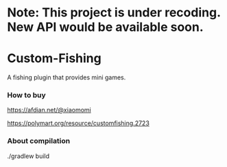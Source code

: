 # Note: This project is under recoding. New API would be available soon.
# Custom-Fishing
A fishing plugin that provides mini games.

### How to buy

https://afdian.net/@xiaomomi

https://polymart.org/resource/customfishing.2723

### About compilation
./gradlew build
